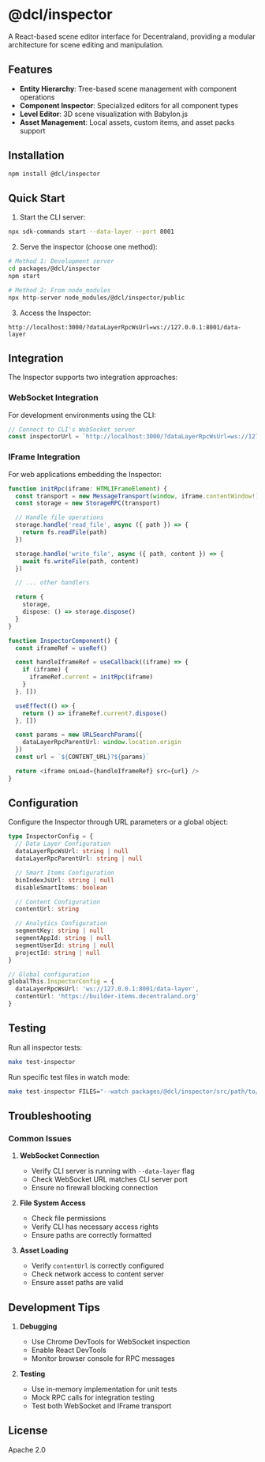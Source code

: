 # @dcl/inspector

A React-based scene editor interface for Decentraland, providing a modular architecture for scene editing and manipulation.

## Features

- **Entity Hierarchy**: Tree-based scene management with component operations
- **Component Inspector**: Specialized editors for all component types
- **Level Editor**: 3D scene visualization with Babylon.js
- **Asset Management**: Local assets, custom items, and asset packs support

## Installation

```bash
npm install @dcl/inspector
```

## Quick Start

1. Start the CLI server:

```bash
npx sdk-commands start --data-layer --port 8001
```

2. Serve the inspector (choose one method):

```bash
# Method 1: Development server
cd packages/@dcl/inspector
npm start

# Method 2: From node_modules
npx http-server node_modules/@dcl/inspector/public
```

3. Access the Inspector:

```
http://localhost:3000/?dataLayerRpcWsUrl=ws://127.0.0.1:8001/data-layer
```

## Integration

The Inspector supports two integration approaches:

### WebSocket Integration

For development environments using the CLI:

```typescript
// Connect to CLI's WebSocket server
const inspectorUrl = `http://localhost:3000/?dataLayerRpcWsUrl=ws://127.0.0.1:8001/data-layer`
```

### IFrame Integration

For web applications embedding the Inspector:

```typescript
function initRpc(iframe: HTMLIFrameElement) {
  const transport = new MessageTransport(window, iframe.contentWindow!)
  const storage = new StorageRPC(transport)

  // Handle file operations
  storage.handle('read_file', async ({ path }) => {
    return fs.readFile(path)
  })

  storage.handle('write_file', async ({ path, content }) => {
    await fs.writeFile(path, content)
  })

  // ... other handlers

  return {
    storage,
    dispose: () => storage.dispose()
  }
}

function InspectorComponent() {
  const iframeRef = useRef()

  const handleIframeRef = useCallback((iframe) => {
    if (iframe) {
      iframeRef.current = initRpc(iframe)
    }
  }, [])

  useEffect(() => {
    return () => iframeRef.current?.dispose()
  }, [])

  const params = new URLSearchParams({
    dataLayerRpcParentUrl: window.location.origin
  })
  const url = `${CONTENT_URL}?${params}`

  return <iframe onLoad={handleIframeRef} src={url} />
}
```

## Configuration

Configure the Inspector through URL parameters or a global object:

```typescript
type InspectorConfig = {
  // Data Layer Configuration
  dataLayerRpcWsUrl: string | null
  dataLayerRpcParentUrl: string | null

  // Smart Items Configuration
  binIndexJsUrl: string | null
  disableSmartItems: boolean

  // Content Configuration
  contentUrl: string

  // Analytics Configuration
  segmentKey: string | null
  segmentAppId: string | null
  segmentUserId: string | null
  projectId: string | null
}

// Global configuration
globalThis.InspectorConfig = {
  dataLayerRpcWsUrl: 'ws://127.0.0.1:8001/data-layer',
  contentUrl: 'https://builder-items.decentraland.org'
}
```

## Testing

Run all inspector tests:

```bash
make test-inspector
```

Run specific test files in watch mode:

```bash
make test-inspector FILES="--watch packages/@dcl/inspector/src/path/to/some-test.spec.ts"
```

## Troubleshooting

### Common Issues

1. **WebSocket Connection**

   - Verify CLI server is running with `--data-layer` flag
   - Check WebSocket URL matches CLI server port
   - Ensure no firewall blocking connection

2. **File System Access**

   - Check file permissions
   - Verify CLI has necessary access rights
   - Ensure paths are correctly formatted

3. **Asset Loading**
   - Verify `contentUrl` is correctly configured
   - Check network access to content server
   - Ensure asset paths are valid

## Development Tips

1. **Debugging**

   - Use Chrome DevTools for WebSocket inspection
   - Enable React DevTools
   - Monitor browser console for RPC messages

2. **Testing**
   - Use in-memory implementation for unit tests
   - Mock RPC calls for integration testing
   - Test both WebSocket and IFrame transport

## License

Apache 2.0
